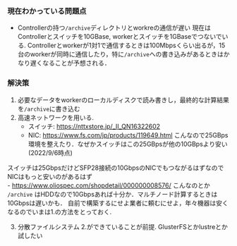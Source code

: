 
### 現在わかっている問題点
- Controllerの持つ```/archive```ディレクトリとworkreの通信が遅い
  現在はControllerとスイッチを10GBase, workerとスイッチを1GBaseでつないでいる.
  Controllerとworkerが1対1で通信するときは100Mbpsくらい出るが，15台のworkerが同時に通信したり，特に```/archive```への書き込みがあるときはかなり遅くなることが予想される．
  
  
### 解決策
1. 必要なデータをworkerのローカルディスクで読み書きし，最終的な計算結果を```/archive```に書き込む
2. 高速ネットワークを用いる.
    - スイッチ: https://nttxstore.jp/_II_QN16322602
    - NIC: https://www.fs.com/jp/products/119649.html
  こんなので25GBps環境を整えたり．なぜかスイッチはこの25GBpsが他の10GBpsより安い(2022/9/6時点)

  スイッチは25GbpsだけどSFP28接続の10GbpsのNICでもつながるはずなのでNICはもっと安いのがあるはず  
    - https://www.oliospec.com/shopdetail/000000008576/ こんなのとか  
    ```/archive``` はHDDなので10Gbpsあれば十分か．マルチノード計算するときは10Gbpsは遅いかも．
  自前で構築するにせよ業者に頼むにせよ，年々機器は安くなるのでいまは1.の方法をとっておく.
  
3. 分散ファイルシステム
  2.ができていることが前提. GlusterFSとかlustreとか試したい
